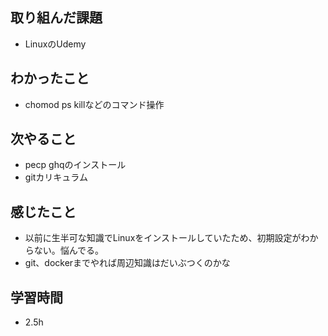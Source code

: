 ## 取り組んだ課題
- LinuxのUdemy

## わかったこと
- chomod ps killなどのコマンド操作

## 次やること
- pecp ghqのインストール
- gitカリキュラム

## 感じたこと
- 以前に生半可な知識でLinuxをインストールしていたため、初期設定がわからない。悩んでる。
- git、dockerまでやれば周辺知識はだいぶつくのかな

## 学習時間
- 2.5h

